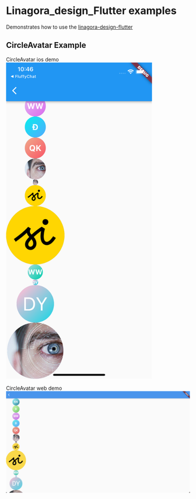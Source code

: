 # Linagora_design_Flutter examples
Demonstrates how to use the [linagora-design-flutter](https://github.com/linagora/linagora-design-flutter)

## CircleAvatar Example
CircleAvatar ios demo
<img src="./assets/images/circle_avatar_ios.png" width=400>

CircleAvatar web demo
<img src="./assets/images/circle_avatar_web.png">